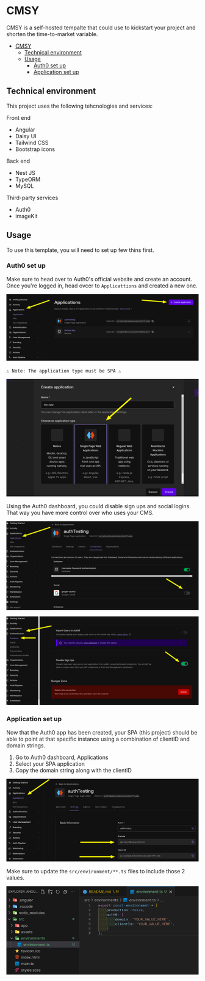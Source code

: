 # CMSY

CMSY is a self-hosted tempalte that could use to kickstart your project and shorten the time-to-market variable.  

- [CMSY](#cmsy)
  - [Technical environment](#technical-environment)
  - [Usage](#usage)
    - [Auth0 set up](#auth0-set-up)
    - [Application set up](#application-set-up)

## Technical environment

This project uses the following tehcnologies and services:

Front end

- Angular
- Daisy UI
- Tailwind CSS
- Bootstrap icons

Back end

- Nest JS
- TypeORM
- MySQL

Third-party services

- Auth0
- imageKit

## Usage

To use this template, you will need to set up few thins first.

### Auth0 set up

Make sure to head over to Auth0's official website and create an account.
Once you're logged in, head ovcer to `Applicattions` and created a new one.

![Alt text](./src/assets/github/auth0-create-new-application.png)

`⚠️ Note: The application type must be SPA ⚠️`

![Alt text](./src/assets/github/auth0-application-type.png)

Using the Auth0 dashboard, you could disable sign ups and social logins.
That way you have more control over who uses your CMS.

![Alt text](./src/assets/github/auth0-disable-social-logins.png)

![Alt text](./src/assets/github/auth0-disable-signups.png)

### Application set up

Now that the Auth0 app has been created, your SPA (this project) should be able to point at that specific instance using a combination of clientID and domain strings.  

1. Go to Auth0 dashboard, Applications
2. Select your SPA application
3. Copy the domain string along with the clientID

![Alt text](./src/assets/github/auth0-dashboard-client-domain-strings.png)

Make sure to update the `src/environment/**.ts` files to include those 2 values.

![Alt text](./src/assets/github/spa-env-setup.png)